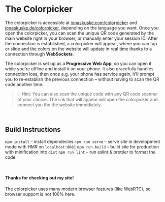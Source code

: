 # The Colorpicker

The colorpicker is accessible at [jonaskuske.com/colorpicker](https://jonaskuske.com/colorpicker) and [jonaskuske.de/colorpicker](https://jonaskuske.de/colorpicker), depending on the language you want.
Once you open the colorpicker, you can scan the unique QR code generated by the main website right in your browser, or manually enter your session ID. After the connection is established, a colorpicker will appear, where you can tap or slide and the colors on the website will update in real time thanks to a connection through **WebSockets**.

The colorpicker is set up as a **Progressive Web App**, so you can open it while you're offline and install it on your phone. It also gracefully handles connection loss, then once e.g. your phone has service again, it'll prompt you to re-establish the previous connection – without having to scan the QR code another time.

> 💡 Hint: You can also scan the unique code with any QR code scanner of your choice. The link that will appear will open the colorpicker and connect you the the website immediately.

&nbsp;

## Build Instructions

`npm install` – install dependecies
`npm run serve` – serve site in development mode with HMR on `localhost:8081`
`npm run build` – build site for production with minification into `dist`
`npm run lint` – run eslint & prettier to format the code

&nbsp;

#### Thanks for checking out my site!
The colorpicker uses many modern browser features (like WebRTC), so browser support is not 100% here.